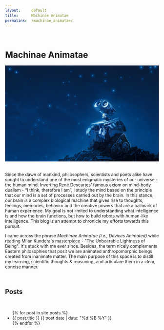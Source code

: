 ```yaml
---
layout:     default
title:      Machinae Animatae
permalink:  /machinae_animatae/
---
```


<br>

# Machinae Animatae

<center>
<img src="/img/WallE_starry_night.jpg">
</center>

<br>

Since the dawn of mankind, philosophers, scientists and poets alike have sought to understand one of the most enigmatic mysteries of our universe - the human mind. Inverting René Descartes’ famous axiom on mind-body dualism - “I think, therefore I am”, I study the mind based on the principle that our mind is a set of processes carried out by the brain. In this stance, our brain is a complex biological machine that gives rise to thoughts, feelings, memories, behavior and the creative powers that are a hallmark of human experience. My goal is not limited to understanding what intelligence is and how the brain functions, but how to build robots with human-like intelligence. This blog is an attempt to chronicle my efforts towards this pursuit. 

I came across the phrase _Machinae Animatae (i.e., Devices Animated)_  while reading Milan Kundera's masterpiece - "The Unbearable Lightness of Being". It's stuck with me ever since. Besides, the term nicely complements Eastern philosophies that posit we are animated anthropomorphic beings created from inanimate matter. The main purpose of this space is to distill my learning, scientific thoughts & reasoning, and articulare them in a clear, concise manner.  

  

<br>

## Posts

<br>

<div class="row">
    <div class="col-xs-12">
        <ul class="entries">
            {% for post in site.posts %}
                <li>
                    <span class="title"><a href="{{ post.url }}">{{ post.title }}</a></span>
                    <span class="date">{{ post.date | date: "%d %B %Y" }}</span>
                </li>
            {% endfor %}
        </ul>
    </div>
</div>
